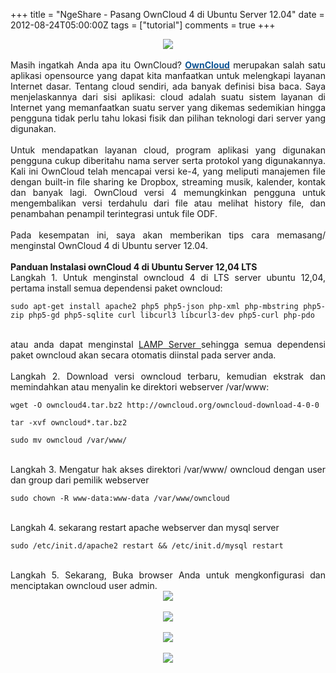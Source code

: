 +++
title = "NgeShare - Pasang OwnCloud 4 di Ubuntu Server 12.04"
date = 2012-08-24T05:00:00Z
tags = ["tutorial"]
comments = true
+++

<center><img border="0" data-original-height="600" data-original-width="1200" src="https://2.bp.blogspot.com/-T9DgLgimwdc/XF5OTkPsx0I/AAAAAAAATJQ/hwo3OUXxzesEtaLoyddpOZRJUYPPdxNCgCLcBGAs/s1600/owncloud.png" /></center><br />
<div style="text-align: justify;">Masih ingatkah Anda apa itu OwnCloud? <a href="http://www.owncloud.org/"><b><span style="color: #0b5394;">OwnCloud</span></b></a> merupakan salah satu aplikasi opensource yang dapat kita manfaatkan untuk melengkapi layanan Internet dasar. Tentang cloud sendiri, ada banyak definisi bisa baca. Saya menjelaskannya dari sisi aplikasi: <a href="https://www.blogger.com/blogger.g?blogID=4635419111397977465" name="more"></a>cloud adalah suatu sistem layanan di Internet yang memanfaatkan suatu server yang dikemas sedemikian hingga pengguna tidak perlu tahu lokasi fisik dan pilihan teknologi dari server yang digunakan.<br /><br />
Untuk mendapatkan layanan cloud, program aplikasi yang digunakan pengguna cukup diberitahu nama server serta protokol yang digunakannya. Kali ini OwnCloud telah mencapai versi ke-4, yang meliputi manajemen file dengan built-in file sharing ke Dropbox, streaming musik, kalender, kontak dan banyak lagi. OwnCloud versi 4  memungkinkan pengguna untuk mengembalikan versi terdahulu dari file atau melihat history file, dan penambahan penampil terintegrasi untuk file ODF.<br /><br />
Pada kesempatan ini, saya akan memberikan tips cara memasang/ menginstal OwnCloud 4 di Ubuntu server 12.04.<br /><br />
<b>Panduan Instalasi ownCloud 4 di Ubuntu Server 12,04 LTS</b><br />
Langkah 1. Untuk menginstal owncloud 4 di LTS server ubuntu 12,04, pertama install semua dependensi paket owncloud:<br />
<pre><code>sudo apt-get install apache2 php5 php5-json php-xml php-mbstring php5-zip php5-gd php5-sqlite curl libcurl3 libcurl3-dev php5-curl php-pdo</code></pre><br />
atau anda dapat menginstal <a href="http://wp.me/p26Ijz-r2">LAMP Server </a>sehingga semua dependensi paket owncloud akan secara otomatis diinstal pada server anda.<br /><br />Langkah 2. Download versi owncloud terbaru, kemudian ekstrak dan memindahkan atau menyalin ke direktori webserver /var/www:<br />
<pre><code>wget -O owncloud4.tar.bz2 http://owncloud.org/owncloud-download-4-0-0<br /><br />tar -xvf owncloud*.tar.bz2<br /><br />sudo mv owncloud /var/www/</code></pre><br />
Langkah 3. Mengatur hak akses direktori /var/www/ owncloud dengan user dan group dari pemilik webserver<br />
<pre><code>sudo chown -R www-data:www-data /var/www/owncloud<br /></code></pre><br />
Langkah 4. sekarang restart apache webserver dan mysql server<br />
<pre><code>sudo /etc/init.d/apache2 restart &amp;&amp; /etc/init.d/mysql restart</code></pre><br />
Langkah 5. Sekarang, Buka browser Anda untuk mengkonfigurasi dan menciptakan owncloud user admin.<br />
<center><img border="0" src="https://1.bp.blogspot.com/-jCafmaTh94Q/UDanOHVPkbI/AAAAAAAACa0/_-CRaLAnwc4/s1600/own1.jpg" /></center><br />
<center><img border="0" src="https://1.bp.blogspot.com/-EF4fi2IuGg4/UDanSW4kkDI/AAAAAAAACa8/_axQ69aMcY0/s1600/own2.jpg" /></center><br />
<center><img border="0" src="https://4.bp.blogspot.com/-EmQDhOlQZ4k/UDanWOGY-II/AAAAAAAACbE/-bl9GHsVcoo/s1600/own3.jpg" /></center><br />
<center><img border="0" src="https://1.bp.blogspot.com/-NTCPMeZERTc/UDanZwtfPeI/AAAAAAAACbM/lhqUZthSF2M/s1600/own4.jpg" /></center></div>
